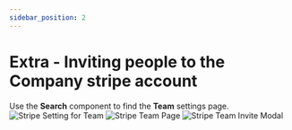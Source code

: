 ```yaml
---
sidebar_position: 2
---
```


# Extra - Inviting people to the Company stripe account

Use the **Search** component to find the **Team** settings page.
![Stripe Setting for Team](/img/admin/stripeSettingTeam.png)
![Stripe Team Page](/img/admin/stripeTeamPage.png)
![Stripe Team Invite Modal](/img/admin/stripeTeamInviteModal.png)